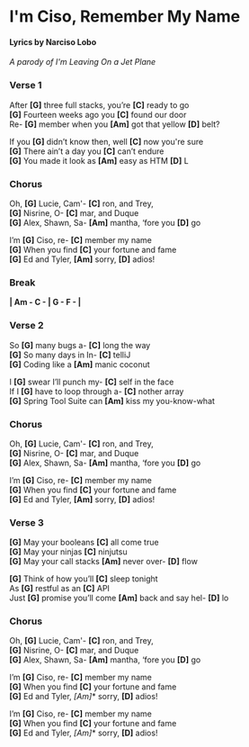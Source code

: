 # I'm Ciso, Remember My Name

#### Lyrics by Narciso Lobo

*A parody of I'm Leaving On a Jet Plane*

### Verse 1

After **[G]** three full stacks, you’re **[C]** ready to go  
**[G]** Fourteen weeks ago you **[C]** found our door  
Re- **[G]** member when you **[Am]** got that yellow **[D]** belt?

If you **[G]** didn’t know then, well **[C]** now you're sure    
**[G]** There ain’t a day you **[C]** can’t endure  
**[G]** You made it look as **[Am]** easy as HTM **[D]** L  

### Chorus

Oh, **[G]** Lucie, Cam'- **[C]** ron, and Trey,  
**[G]** Nisrine, O- **[C]** mar, and Duque  
**[G]** Alex, Shawn, Sa- **[Am]** mantha, ‘fore you **[D]** go  

I’m **[G]** Ciso, re- **[C]** member my name  
**[G]** When you find **[C]** your fortune and fame  
**[G]** Ed and Tyler, **[Am]** sorry, **[D]** adios!

### Break

**| Am - C - | G - F - |**

### Verse 2

So **[G]** many bugs a- **[C]** long the way  
**[G]** So many days in In- **[C]** telliJ  
**[G]** Coding like a **[Am]** manic coconut

I **[G]** swear I’ll punch my- **[C]** self in the face  
If I **[G]** have to loop through a- **[C]** nother array  
**[G]** Spring Tool Suite can **[Am]** kiss my you-know-what

### Chorus

Oh, **[G]** Lucie, Cam'- **[C]** ron, and Trey,  
**[G]** Nisrine, O- **[C]** mar, and Duque  
**[G]** Alex, Shawn, Sa- **[Am]** mantha, ‘fore you **[D]** go  

I’m **[G]** Ciso, re- **[C]** member my name  
**[G]** When you find **[C]** your fortune and fame  
**[G]** Ed and Tyler, **[Am]** sorry, **[D]** adios!

### Verse 3

**[G]** May your booleans **[C]** all come true  
**[G]** May your ninjas **[C]** ninjutsu  
**[G]** May your call stacks **[Am]** never over- **[D]** flow

**[G]** Think of how you’ll **[C]** sleep tonight  
As **[G]** restful as an **[C]** API  
Just **[G]** promise you’ll come **[Am]** back and say hel- **[D]** lo

### Chorus

Oh, **[G]** Lucie, Cam'- **[C]** ron, and Trey,  
**[G]** Nisrine, O- **[C]** mar, and Duque  
**[G]** Alex, Shawn, Sa- **[Am]** mantha, ‘fore you **[D]** go  

I’m **[G]** Ciso, re- **[C]** member my name  
**[G]** When you find **[C]** your fortune and fame  
**[G]** Ed and Tyler, *[Am]** sorry, **[D]** adios!

I’m **[G]** Ciso, re- **[C]** member my name  
**[G]** When you find **[C]** your fortune and fame  
**[G]** Ed and Tyler, *[Am]** sorry, **[D]** adios!
